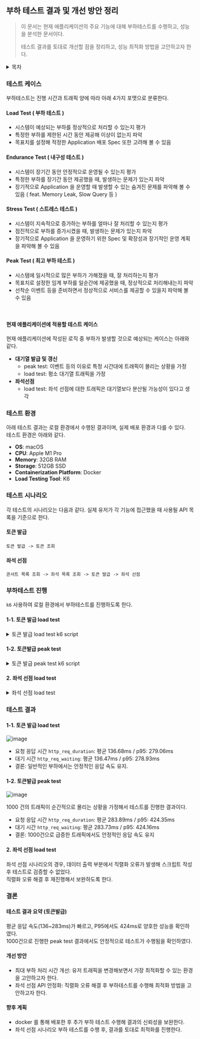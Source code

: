 ## 부하 테스트 결과 및 개선 방안 정리

> 이 문서는 현재 애플리케이션의 주요 기능에 대해 부하테스트를 수행하고, 성능을 분석한 문서이다.
> 
> 테스트 결과를 토대로 개선할 점을 정리하고, 성능 최적화 방법을 고안하고자 한다.


<details>
<summary>목차</summary>

- [테스트 케이스](#테스트-케이스)
- [테스트 환경](#테스트-환경)
- [테스트 시나리오](#테스트-시나리오)
- [부하테스트 진행](#부하테스트-진행)
- [테스트 결과](#테스트-결과)
- [결론](#결론)
</details>


### 테스트 케이스

부하테스트는 진행 시간과 트래픽 양에 따라 아래 4가지 포맷으로 분류한다.

#### Load Test ( 부하 테스트 )
- 시스템이 예상되는 부하를 정상적으로 처리할 수 있는지 평가
- 특정한 부하를 제한된 시간 동안 제공해 이상이 없는지 파악
- 목표치를 설정해 적정한 Application 배포 Spec 또한 고려해 볼 수 있음

#### Endurance Test ( 내구성 테스트 )
- 시스템이 장기간 동안 안정적으로 운영될 수 있는지 평가
- 특정한 부하를 장기간 동안 제공했을 때, 발생하는 문제가 있는지 파악
- 장기적으로 Application 을 운영할 때 발생할 수 있는 숨겨진 문제를 파악해 볼 수 있음 ( feat. Memory Leak, Slow Query 등 )

#### Stress Test ( 스트레스 테스트 )
- 시스템이 지속적으로 증가하는 부하를 얼마나 잘 처리할 수 있는지 평가
- 점진적으로 부하를 증가시켰을 때, 발생하는 문제가 있는지 파악
- 장기적으로 Application 을 운영하기 위한 Spec 및 확장성과 장기적인 운영 계획을 파악해 볼 수 있음

#### Peak Test ( 최고 부하 테스트 )
- 시스템에 일시적으로 많은 부하가 가해졌을 때, 잘 처리하는지 평가
- 목표치로 설정한 임계 부하를 일순간에 제공했을 때, 정상적으로 처리해내는지 파악
- 선착순 이벤트 등을 준비하면서 정상적으로 서비스를 제공할 수 있을지 파악해 볼 수 있음

<br>

#### 현재 애플리케이션에 적용할 테스트 케이스

현재 애플리케이션에 작성된 로직 중 부하가 발생할 것으로 예상되는 케이스는 아래와 같다.

- **대기열 발급 및 갱신**
  - peak test: 이벤트 등의 이유로 특정 시간대에 트래픽이 몰리는 상황을 가정
  - load test: 평소 대기열 트래픽을 가정
- **좌석선점**
  - load test: 좌석 선점에 대한 트래픽은 대기열보다 분산될 가능성이 있다고 생각



### 테스트 환경
아래 테스트 결과는 로컬 환경에서 수행된 결과이며, 실제 배포 환경과 다를 수 있다.      
테스트 환경은 아래와 같다.

- **OS**: macOS
- **CPU**: Apple M1 Pro
- **Memory**: 32GB RAM
- **Storage**: 512GB SSD
- **Containerization Platform**: Docker
- **Load Testing Tool**: K6


### 테스트 시나리오

각 테스트의 시나리오는 다음과 같다.
실제 유저가 각 기능에 접근했을 때 사용될 API 목록을 기준으로 한다.

#### 토큰 발급
```text
토큰 발급 -> 토큰 조회
```

#### 좌석 선점
```text
콘서트 목록 조회 -> 좌석 목록 조회 -> 토큰 발급 -> 좌석 선점
```


### 부하테스트 진행

`k6` 사용하여 로컬 환경에서 부하테스트를 진행하도록 한다.

#### 1-1. 토큰 발급 load test
<details>
<summary>토큰 발급 load test k6 script</summary>

```js
import http from 'k6/http';
import { check } from 'k6';

export let options = {
    stages: [
        {duration: '1s', target: 5},
        { duration: '5s', target: 100 },
        { duration: '5s', target: 200 },
        { duration: '5s', target: 300 },
        { duration: '5s', target: 500 },
        { duration: '10s', target: 600 },
        { duration: '10s', target: 500 },
        { duration: '5s', target: 0 }
    ]
};

export default function () {
    let token = getToken();
    checkToken(token)
}

function getToken() {
    const res = http.get('http://localhost:8081/api/token/check');

    const isStatus200 = check(res, {'is status 200': (r) => r.status === 200});

    if (isStatus200) {
        let responseData = JSON.parse(res.body);
        if (Array.isArray(responseData) && responseData[1] && responseData[1].token) {
            return responseData[1].token;
        } else {
            console.error('Unexpected response structure:', res.body);
            return null;
        }
    } else {
        console.log(`Request failed with status: ${res.status}`);
        return null;
    }
}

function checkToken(token) {
    const headers = {
        'Content-Type': 'application/json',
        'token': `${token}`,
    };
    const res = http.get('http://localhost:8081/api/token/check', { headers });

    const isStatus200 = check(res, {'is status 200': (r) => r.status === 200});

    if (isStatus200) {
        console.log(`Response Body: ${res.body}`);
    } else {
        console.log(`Request failed with status: ${res.status}`);
        console.log(`Response Body: ${res.body}`);
    }
}
```

</details>

#### 1-2. 토큰발급 peak test
<details>
<summary>토큰 발급 peak test k6 script</summary>

```js
import http from 'k6/http'
import { check } from 'k6'

export let options = {
    stages: [
        { duration: '5s', target: 10 },
        { duration: '10s', target: 1000 },
        { duration: '30s', target: 1000 },
        { duration: '5s', target: 0 },
    ],
}

export default function () {
    let token = getToken()
    checkToken(token)
}

function getToken() {
    const res = http.get('http://localhost:8081/api/token/check')

    const isStatus200 = check(res, {'is status 200': (r) => r.status === 200})

    if (isStatus200) {
        let responseData = JSON.parse(res.body)
        if (Array.isArray(responseData) && responseData[1] && responseData[1].token) {
            return responseData[1].token
        } else {
            console.error('Unexpected response structure:', res.body)
            return null
        }
    } else {
        console.log(`Request failed with status: ${res.status}`)
        return null
    }
}

function checkToken(token) {
    const headers = {
        'Content-Type': 'application/json',
        'token': `${token}`,
    }
    const res = http.get('http://localhost:8081/api/token/check', { headers })

    const isStatus200 = check(res, {'is status 200': (r) => r.status === 200})

    if (isStatus200) {
        console.log(`Response Body: ${res.body}`)
    } else {
        console.log(`Request failed with status: ${res.status}`)
        console.log(`Response Body: ${res.body}`)
    }
}
```
</details>

#### 2. 좌석 선점 load test
<details>
<summary>좌석 선점 load test</summary>

```js
import http from 'k6/http';
import {check, sleep, group} from 'k6';
import {randomItem, randomIntBetween} from 'https://jslib.k6.io/k6-utils/1.2.0/index.js';

export let options = {
    stages: [
        {duration: '1s', target: 5},
        { duration: '5s', target: 100 },
        { duration: '5s', target: 200 },
        { duration: '5s', target: 300 },
        { duration: '5s', target: 500 },
        { duration: '10s', target: 600 },
        { duration: '10s', target: 500 },
        { duration: '5s', target: 0 }
    ],
};

export default function () {
    group('Reservation Load Test', function () {

        // 콘서트 목록 조회
        let concertList = group('Get Concert List', function () {
            return getConcertList()
        })
        if (!concertList || concertList.length === 0) {
            console.log('No concerts available.')
            return
        }

        sleep(3);

        // 좌석 목록 조회
        const concertId = concertList.get(0)
        let seatList = group('Get Seat List', function () {
            return getSeatList(concertId)
        })
        if (!seatList || seatList.length === 0) {
            console.log('No concert seats available.')
            return
        }

        sleep(3);

        // 토큰 발급
        let token = group('Get Token', function () {
            return getToken();
        });
        if (!token) {
            return;
        }

        sleep(3);

        // 좌석 예약
        group('Make Reservation', function () {
            let userId = randomIntBetween(1, 100000);
            let selectedSeats = selectRandomSeats(seatList);
            reservationSeat(token, concertId, selectedSeats, userId);
        });
    });
}

function getConcertList() {
    const date = '2024-01-01'
    let res = http.get(`http://localhost:8081/api/concert/list/${date}`);

    const isStatus200 = check(res, {'is status 200': (r) => r.status === 200});

    if (isStatus200) {
        let responseData = JSON.parse(res.body);
        return responseData.content;
    } else {
        console.log(`Failed to fetch concert list. Status: ${res.status}`);
        return null;
    }
}

function getSeatList(concertId) {
    let res = http.get(`http://localhost:8081/api/concert/seat/list/${concertId}`);

    const isStatus200 = check(res, {'is status 200': (r) => r.status === 200});

    if (isStatus200) {
        let responseData = JSON.parse(res.body);
        return responseData.content;
    } else {
        console.log(`Failed to fetch concert list. Status: ${res.status}`);
        return null;
    }
}

function getToken() {
    const res = http.get('http://localhost:8081/api/token/check')

    const isStatus200 = check(res, {'is status 200': (r) => r.status === 200})


    if (isStatus200) {
        let responseData = JSON.parse(res.body)
        if (Array.isArray(responseData) && responseData[1] && responseData[1].token) {
            return responseData[1].token
        } else {
            console.error('Unexpected response structure:', res.body)
            return null
        }
    } else {
        console.log(`Request failed with status: ${res.status}`)
        return null
    }
}

function reservationSeat(token, concertId, concertSeatIdList, userId) {
    let headers = {
        'token': `${token}`,
    };
    let payload = JSON.stringify({
        concertSeatIdList: concertSeatIdList,
        concertId: concertId,
        userId: userId
    });
    let res = http.post(`http://localhost:8081/api/reserve/reserve`, payload, {headers: headers});

    const isStatus200 = check(res, {'is status 200': (r) => r.status === 200});

    if (isStatus200) {
        console.log(`Reservation successful for seat ID: ${concertSeatIdList}`);
    } else {
        console.log(`Reservation failed. Status: ${res.status}`);
    }
}

function selectRandomSeats(seatList) {
    let numberOfSeats = randomIntBetween(1, 4);
    let selectedSeats = [];

    for (let i = 0; i < numberOfSeats; i++) {
        let randomSeat = randomItem(seatList);
        selectedSeats.push(randomSeat);
        seatList = seatList.filter(seat => seat !== randomSeat);
    }

    return selectedSeats;
}

```
</details>


### 테스트 결과
#### 1-1. 토큰 발급 load test

![image](https://github.com/user-attachments/assets/463808fe-18c6-447b-bfa4-16b329236a0b)

- 요청 응답 시간 `http_req_duration`: 평균 136.68ms / p95: 279.06ms
- 대기 시간 `http_req_waiting`: 평균 136.47ms / p95: 278.93ms
- 결론: 일반적인 부하에서는 안정적인 응답 속도 유지.


#### 1-2. 토큰발급 peak test

![image](https://github.com/user-attachments/assets/d037f16a-bb1c-4e94-888a-5ef4fe325fc0)

1000 건의 트래픽이 순간적으로 몰리는 상황을 가정해서 테스트를 진행한 결과이다.

- 요청 응답 시간 `http_req_duration`: 평균 283.89ms / p95: 424.35ms
- 대기 시간 `http_req_waiting`: 평균 283.73ms / p95: 424.16ms
- 결론: 1000건으로 급증한 트래픽에서도 안정적인 응답 속도 유지


#### 2. 좌석 선점 load test

좌석 선점 시나리오의 경우, 데이터 출력 부분에서 직렬화 오류가 발생해 스크립트 작성 후 테스트로 검증할 수 없었다.   
직렬화 오류 해결 후 재진행해서 보완하도록 한다.


### 결론
#### 테스트 결과 요약 (토큰발급)
평균 응답 속도(136~283ms)가 빠르고, P95에서도 424ms로 양호한 성능을 확인하였다.   
1000건으로 진행한 peak test 결과에서도 안정적으로 테스트가 수행됨을 확인하였다.

#### 개선 방안
- 최대 부하 처리 시간 개선: 유저 트래픽을 변경해보면서 가장 최적화할 수 있는 환경을 고안하고자 한다.
- 좌석 선점 API 안정화: 직렬화 오류 해결 후 부하테스트를 수행해 최적화 방법을 고안하고자 한다.

#### 향후 계획
- docker 를 통해 배포한 후 추가 부하 테스트 수행해 결과의 신뢰성을 보완한다.
- 좌석 선점 시나리오 부하 테스트를 수행 후, 결과를 토대로 최적화를 진행한다.


